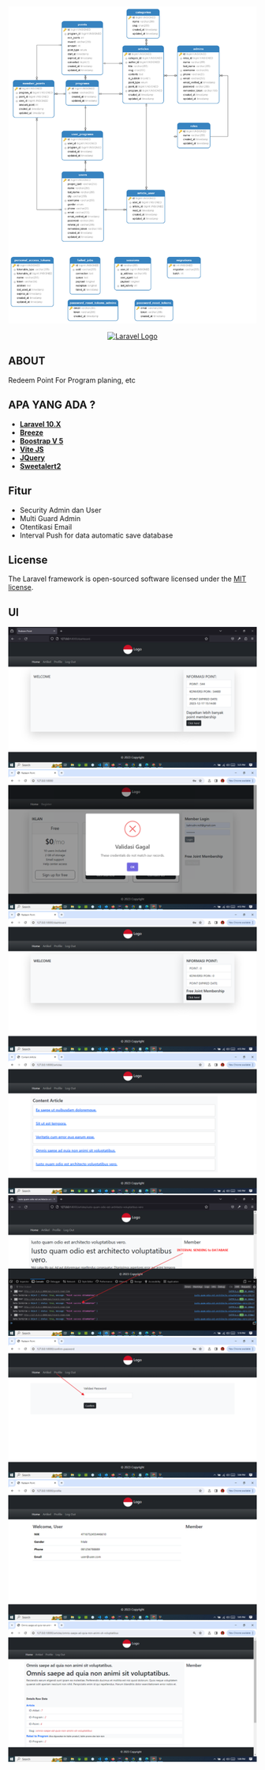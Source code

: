 <p align="center">
<img src="public/img/ERD.png"/>
</p>

<p align="center"><a href="https://laravel.com" target="_blank"><img src="https://raw.githubusercontent.com/laravel/art/master/logo-lockup/5%20SVG/2%20CMYK/1%20Full%20Color/laravel-logolockup-cmyk-red.svg" width="400" alt="Laravel Logo"></a></p>

## ABOUT

Redeem Point For Program planing, etc

## APA YANG ADA ?

- **[Laravel 10.X](https://laravel.com/docs/10.x/releases)**
- **[Breeze](https://laravel.com/docs/10.x/starter-kits)**
- **[Boostrap V 5](https://getbootstrap.com/docs/5.3/getting-started/introduction/)**
- **[Vite JS](https://vitejs.dev/)**
- **[JQuery](https://www.jqueryscript.net/)**
- **[Sweetalert2](https://sweetalert2.github.io/)**

## Fitur

- Security Admin dan User
- Multi Guard Admin
- Otentikasi Email
- Interval Push for data automatic save database

## License

The Laravel framework is open-sourced software licensed under the [MIT license](https://opensource.org/licenses/MIT).

## UI

<p align="center">
<img src="public/img/UPoint.png">
<img src="public/img/ULogin.png">
<img src="public/img/UDashboard.png">
<img src="public/img/Uarticle.png">
<img src="public/img/USend.png">
<img src="public/img/Uprofile.png">
<img src="public/img/UProfile2.png">
<img src="public/img/Urel2.png">
</p>


